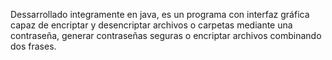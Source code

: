 Dessarrollado integramente en java, es un programa con interfaz gráfica capaz de encriptar y desencriptar archivos o carpetas mediante una contraseña, generar contraseñas seguras o encriptar archivos combinando dos frases.
